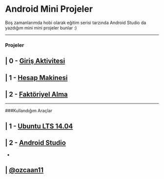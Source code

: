# Android Mini Projeler

Boş zamanlarımda hobi olarak eğitim serisi tarzında Android Studio da yazdığım mini mini projeler bunlar :)

---------
### Projeler

| 0 - [Giriş Aktivitesi](/app/src/main/java/com/ozcaan11/android_mini_projeler/MainActivity.java)
---------

| 1 - [Hesap Makinesi](/app/src/main/java/com/ozcaan11/android_mini_projeler/HesapMakinesiActivity.java)
---------

| 2 - [Faktöriyel Alma](/app/src/main/java/com/ozcaan11/android_mini_projeler/FaktoriyelActivity.java)
---------

---------
###Kullandığım Araçlar

| 1 - [Ubuntu LTS 14.04](http://www.ubuntu.com/download)
---------

| 2 - [Android Studio](http://developer.android.com/sdk/index.html)
---------


-
| [@ozcaan11](https://twitter.com/ozcaan11)
---------